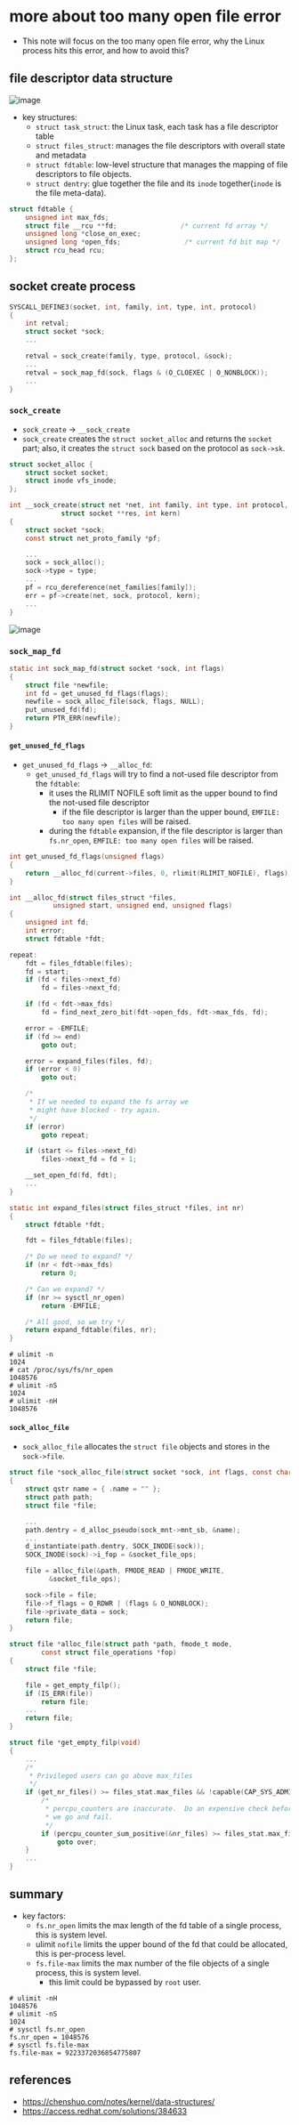 # more about too many open file error
* This note will focus on the too many open file error, why the Linux process hits this error, and how to avoid this?

## file descriptor data structure
![image](https://github.com/user-attachments/assets/c08e1b40-8192-4d96-9231-a68aac2f7d2e)

* key structures:
    * `struct task_struct`: the Linux task, each task has a file descriptor table
    * `struct files_struct`: manages the file descriptors with overall state and metadata
    * `struct fdtable`: low-level structure that manages the mapping of file descriptors to file objects.
	* `struct dentry`: glue together the file and its `inode` together(`inode` is the file meta-data).

```c
struct fdtable {
	unsigned int max_fds;
	struct file __rcu **fd;                /* current fd array */
	unsigned long *close_on_exec;
	unsigned long *open_fds;                /* current fd bit map */
	struct rcu_head rcu;
};
```
 
## socket create process
```c
SYSCALL_DEFINE3(socket, int, family, int, type, int, protocol)
{
	int retval;
	struct socket *sock;
    ...

	retval = sock_create(family, type, protocol, &sock);
    ...
	retval = sock_map_fd(sock, flags & (O_CLOEXEC | O_NONBLOCK));
    ...
}
```

### `sock_create`
* `sock_create` -> `__sock_create`
* `sock_create` creates the `struct socket_alloc` and returns the `socket` part; also, it creates the `struct sock` based on the protocol as `sock->sk`.
```c
struct socket_alloc {
	struct socket socket;
	struct inode vfs_inode;
};

int __sock_create(struct net *net, int family, int type, int protocol,
			 struct socket **res, int kern)
{
	struct socket *sock;
	const struct net_proto_family *pf;

    ...
	sock = sock_alloc();
	sock->type = type;
    ...
	pf = rcu_dereference(net_families[family]);
	err = pf->create(net, sock, protocol, kern);
    ...
}
```

![image](https://github.com/user-attachments/assets/b4f34316-1446-43bb-8ac7-b677e5c17b39)

### `sock_map_fd`
```c
static int sock_map_fd(struct socket *sock, int flags)
{
	struct file *newfile;
	int fd = get_unused_fd_flags(flags);
	newfile = sock_alloc_file(sock, flags, NULL);
	put_unused_fd(fd);
	return PTR_ERR(newfile);
}
```

#### `get_unused_fd_flags`
* `get_unused_fd_flags` -> `__alloc_fd`:
    * `get_unused_fd_flags` will try to find a not-used file descriptor from the `fdtable`:
        * it uses the RLIMIT NOFILE soft limit as the upper bound to find the not-used file descriptor
            * if the file descriptor is larger than the upper bound, `EMFILE: too many open files` will be raised.
        * during the `fdtable` expansion, if the file descriptor is larger than `fs.nr_open`, `EMFILE: too many open files` will be raised.

```c
int get_unused_fd_flags(unsigned flags)
{
	return __alloc_fd(current->files, 0, rlimit(RLIMIT_NOFILE), flags);        // use the rlimit nofile soft limit as upper bound
}

int __alloc_fd(struct files_struct *files,
	       unsigned start, unsigned end, unsigned flags)
{
	unsigned int fd;
	int error;
	struct fdtable *fdt;

repeat:
	fdt = files_fdtable(files);
	fd = start;
	if (fd < files->next_fd)
		fd = files->next_fd;

	if (fd < fdt->max_fds)
		fd = find_next_zero_bit(fdt->open_fds, fdt->max_fds, fd);            // find next available file descriptor in the bitmap

	error = -EMFILE;
	if (fd >= end)
		goto out;

	error = expand_files(files, fd);
	if (error < 0)
		goto out;

	/*
	 * If we needed to expand the fs array we
	 * might have blocked - try again.
	 */
	if (error)
		goto repeat;

	if (start <= files->next_fd)
		files->next_fd = fd + 1;

	__set_open_fd(fd, fdt);                                                // set this fd as used in the bitmap
    ...
}

static int expand_files(struct files_struct *files, int nr)
{
	struct fdtable *fdt;

	fdt = files_fdtable(files);

	/* Do we need to expand? */
	if (nr < fdt->max_fds)
		return 0;

	/* Can we expand? */
	if (nr >= sysctl_nr_open)
		return -EMFILE;

	/* All good, so we try */
	return expand_fdtable(files, nr);
}
```

```
# ulimit -n
1024
# cat /proc/sys/fs/nr_open
1048576
# ulimit -nS
1024
# ulimit -nH
1048576
```

#### `sock_alloc_file`
* `sock_alloc_file` allocates the `struct file` objects and stores in the `sock->file`.
```c
struct file *sock_alloc_file(struct socket *sock, int flags, const char *dname)
{
	struct qstr name = { .name = "" };
	struct path path;
	struct file *file;

	...
	path.dentry = d_alloc_pseudo(sock_mnt->mnt_sb, &name);					// create the dentry
	...
	d_instantiate(path.dentry, SOCK_INODE(sock));							// bind the dentry with the inode
	SOCK_INODE(sock)->i_fop = &socket_file_ops;

	file = alloc_file(&path, FMODE_READ | FMODE_WRITE,						// create the file object
		  &socket_file_ops);

	sock->file = file;														// bind the file to the socket
	file->f_flags = O_RDWR | (flags & O_NONBLOCK);
	file->private_data = sock;
	return file;
}
```

```c
struct file *alloc_file(struct path *path, fmode_t mode,
		const struct file_operations *fop)
{
	struct file *file;

	file = get_empty_filp();
	if (IS_ERR(file))
		return file;
	...
	return file;
}

struct file *get_empty_filp(void)
{
	...
	/*
	 * Privileged users can go above max_files
	 */
	if (get_nr_files() >= files_stat.max_files && !capable(CAP_SYS_ADMIN)) {
		/*
		 * percpu_counters are inaccurate.  Do an expensive check before
		 * we go and fail.
		 */
		if (percpu_counter_sum_positive(&nr_files) >= files_stat.max_files)
			goto over;
	}
	...
}
```

## summary
* key factors:
	* `fs.nr_open` limits the max length of the fd table of a single process, this is system level.
	* ulimit `nofile` limits the upper bound of the fd that could be allocated, this is per-process level.
	* `fs.file-max` limits the max number of the file objects of a single process, this is system level.
		* this limit could be bypassed by `root` user.

```
# ulimit -nH
1048576
# ulimit -nS
1024
# sysctl fs.nr_open
fs.nr_open = 1048576
# sysctl fs.file-max
fs.file-max = 9223372036854775807
```

## references
* https://chenshuo.com/notes/kernel/data-structures/
* https://access.redhat.com/solutions/384633


